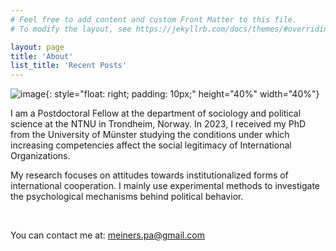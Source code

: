 ```yaml
---
# Feel free to add content and custom Front Matter to this file.
# To modify the layout, see https://jekyllrb.com/docs/themes/#overriding-theme-defaults

layout: page
title: 'About'
list_title: 'Recent Posts'
---
```


![image](/assets/Headshot_Meiners.png){: style="float: right; padding: 10px;"  height="40%" width="40%"}

I am a Postdoctoral Fellow at the department of sociology and political science at the NTNU in Trondheim, Norway. 
In 2023, I received my PhD from the University of Münster studying the conditions under which increasing competencies affect the social legitimacy of International Organizations. 
              
My research focuses on attitudes towards institutionalized forms of international cooperation.
I mainly use experimental methods to investigate the psychological mechanisms behind political behavior.


<br/>

You can contact me at: meiners.pa@gmail.com



<br/>
